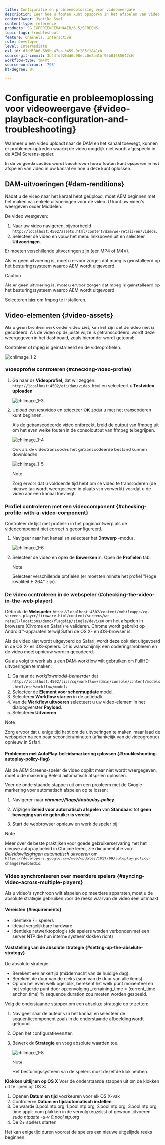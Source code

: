 ```yaml
---
title: Configuratie en probleemoplossing voor videoweergave
description: Leer hoe u fouten kunt opsporen in het afspelen van video in uw kanaal voor AEM Screens en hoe u problemen kunt oplossen.
contentOwner: Jyotika Syal
content-type: reference
products: SG_EXPERIENCEMANAGER/6.5/SCREENS
topic-tags: troubleshoot
feature: Channels, Interactive
role: Developer
level: Intermediate
exl-id: dfdd58b6-689b-47ca-9459-9c205f1841eb
source-git-commit: 3b44fd920dd6c98ecc0e2b45bf95b81685647c0f
workflow-type: tm+mt
source-wordcount: '798'
ht-degree: 0%

---
```


# Configuratie en probleemoplossing voor videoweergave {#video-playback-configuration-and-troubleshooting}

Wanneer u een video uploadt naar de DAM en het kanaal toevoegt, kunnen er problemen optreden waarbij de video mogelijk niet wordt afgespeeld in de AEM Screens-speler.

In de volgende secties wordt beschreven hoe u fouten kunt opsporen in het afspelen van video in uw kanaal en hoe u deze kunt oplossen.

## DAM-uitvoeringen {#dam-renditions}

Nadat u de video naar het kanaal hebt geüpload, moet AEM beginnen met het maken van enkele uitvoeringen voor de video. U kunt uw video&#39;s weergeven onder Middelen.

De video weergeven:

1. Naar uw video navigeren, bijvoorbeeld `http://localhost:4502/assets.html/content/dam/we-retail/en/videos`.
1. Selecteer de video en vouw het menu linksboven uit en selecteer **Uitvoeringen**.

Er moeten verschillende uitvoeringen zijn (een MP4 of M4V).

Als er geen uitvoering is, moet u ervoor zorgen dat mpeg is geïnstalleerd op het besturingssysteem waarop AEM wordt uitgevoerd.

>[!CAUTION]
>
>Als er geen uitvoering is, moet u ervoor zorgen dat mpeg is geïnstalleerd op het besturingssysteem waarop AEM wordt uitgevoerd.
>
>Selecteren [hier](https://www.ffmpeg.org/download.html) om fmpeg te installeren.

## Video-elementen {#video-assets}

Als u geen bronkenmerk onder video ziet, kan het zijn dat de video niet is gecodeerd. Als de video op de juiste wijze is getranscodeerd, wordt deze weergegeven in het dashboard, zoals hieronder wordt getoond:

Controleer of mpeg is geïnstalleerd en de videoprofielen.

![chlimage_1-2](assets/chlimage_1-2.png)

### Videoprofiel controleren {#checking-video-profile}

1. Ga naar de **Videoprofiel**, dat wil zeggen: `http://localhost:4502/etc/dam/video.html` en selecteert u **Testvideo uploaden**.

   ![chlimage_1-3](assets/chlimage_1-3.png)

1. Upload een testvideo en selecteer **OK** zodat u met het transcoderen kunt beginnen.

   Als de getranscodeerde video ontbreekt, breid de output van ffmpeg uit om het even welke fouten in de consoloutput van ffmpeg te begrijpen.

   ![chlimage_1-4](assets/chlimage_1-4.png)

   Ook als de videotranscodes het getranscodeerde bestand kunnen downloaden.

   ![chlimage_1-5](assets/chlimage_1-5.png)

   >[!NOTE]
   >
   >Zorg ervoor dat u voldoende tijd hebt om de video te transcoderen (de nieuwe tag wordt weergegeven in plaats van verwerkt) voordat u de video aan een kanaal toevoegt.

### Profiel controleren met een videocomponent {#checking-profile-with-a-video-component}

Controleer de lijst met profielen in het paginaontwerp als de videocomponent niet correct is geconfigureerd.

1. Navigeer naar het kanaal en selecteer het **Ontwerp** -modus.

   ![chlimage_1-6](assets/chlimage_1-6.png)

1. Selecteer de video en open de **Bewerken** in. Open de **Profielen** tab.

   >[!NOTE]
   >Selecteer verschillende profielen (er moet ten minste het profiel &quot;Hoge kwaliteit H.264&quot; zijn).

### De video controleren in de webspeler {#checking-the-video-in-the-web-player}

Gebruik de **Webspeler** `http://localhost:4502/content/mobileapps/cq-screens-player/firmware.html/content/screens/we-retail/locations/demo/flagship/single/device0` om het afspelen in browsers (Chrome en Safari) te valideren. Chrome wordt gebruikt op Android™-apparaten terwijl Safari de OS X- en iOS-browser is.

Als de video niet wordt uitgevoerd op Safari, wordt deze ook niet uitgevoerd in de OS X- en iOS-spelers. Dit is waarschijnlijk een coderingsprobleem en de video moet opnieuw worden gecodeerd.

Ga als volgt te werk als u een DAM-workflow wilt gebruiken om FullHD-uitvoeringen te maken:

1. Ga naar de *workflowmodel-beheerder* dat `http://localhost:4502/libs/cq/workflow/admin/console/content/models.html/etc/workflow/models`.
1. Selecteer de **Element voor schermupdate** model.
1. Selecteren **Workflow starten** in de actiebalk.
1. Van de **Workflow uitvoeren** selecteert u uw video-element in het dialoogvenster **Payload**.
1. Selecteren **Uitvoeren**.

>[!NOTE]
>
>Zorg ervoor dat u enige tijd hebt om de uitvoeringen te maken, maar laad de webspeler na een paar seconden/minuten (afhankelijk van de videogrootte) opnieuw in Safari.

#### Problemen met AutoPlay-beleidsmarkering oplossen {#troubleshooting-autoplay-policy-flag}

Als de AEM Screens-speler de video oppikt maar niet wordt weergegeven, moet u de markering Beleid automatisch afspelen oplossen.

Voer de onderstaande stappen uit om een probleem met de Google-markering voor automatisch afspelen op te lossen:

1. Navigeren naar ***chrome://flags/#autoplay-policy***
1. Wijzigen **Beleid voor automatisch afspelen** van **Standaard** tot **geen beweging van de gebruiker is vereist**

1. Start de webbrowser opnieuw en werk de speler bij

>[!NOTE]
>
>Meer over de beste praktijken voor goede gebruikerservaring met het nieuwe autoplay beleid in Chrome leren, zie documentatie voor *Beleidswijzigingen automatisch uitvoeren* om `https://developers.google.com/web/updates/2017/09/autoplay-policy-changes#webaudio`.

### Video synchroniseren over meerdere spelers {#syncing-video-across-multiple-players}

Als u video&#39;s synchroon wilt afspelen op meerdere apparaten, moet u de absolute strategie gebruiken voor de reeks waarvan de video deel uitmaakt.

#### Vereisten {#requirements}

* identieke 2+ spelers
* ideaal vergelijkbare hardware
* identieke netwerktopologie (de spelers worden verbonden met een server NTP die hun interne systeemklokken richt)

#### Vaststelling van de absolute strategie {#setting-up-the-absolute-strategy}

De absolute strategie:

* Berekent een ankertijd (middernacht van de huidige dag).
* Berekent de duur van de reeks (som van de duur van alle items).
* Op om het even welk ogenblik, berekent het welk punt momenteel en het volgende punt door opeenvolging _remaining_time = (current_time - anchor_time) % sequence_duration zou moeten worden gespeeld.

Volg de onderstaande stappen om een absolute strategie op te zetten:

1. Navigeer naar de auteur van het kanaal en selecteer de sequentiecomponent zoals in de onderstaande afbeelding wordt getoond.
1. Open het configuratievenster.
1. Bewerk de **Strategie** en voeg absolute waarden toe.

   ![chlimage_1-8](assets/chlimage_1-8.png)

   >[!NOTE]
   >Het besturingssysteem van de spelers moet dezelfde klok hebben.

**Klokken uitlijnen op OS X** Voer de onderstaande stappen uit om de klokken uit te lijnen op OS X:

1. Openen **Datum en tijd** voorkeuren voor elk OS X-vak
1. Controleren **Datum en tijd automatisch instellen**
1. De waarde 0.pool.ntp.org, 1.pool.ntp.org, 2.pool.ntp.org, 3.pool.ntp.org, time.apple.com plakken in de vervolgkeuzelijst of gewoon uitvoeren *sudo ntpdate -u-v 0.pool.ntp.org*
1. De 2+ spelers starten

Het kan enige tijd duren voordat de spelers een nieuwe uitgelijnde reeks beginnen.
